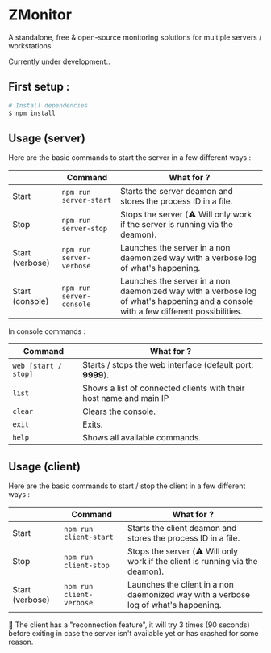
# ZMonitor
A standalone, free & open-source monitoring solutions for multiple servers / workstations

Currently under development..

## First setup :
```sh
# Install dependencies
$ npm install
```

## Usage (server)

Here are the basic commands to start the server in a few different ways :

|                |Command                        |What for ?                   |
|----------------|-------------------------------|-----------------------------|
|Start           |`npm run server-start`         |Starts the server deamon and stores the process ID in a file.            |
|Stop            |`npm run server-stop`          |Stops the server (:warning: Will only work if the server is running via the deamon).            |
|Start (verbose) |`npm run server-verbose`       |Launches the server in a non daemonized way with a verbose log of what's happening.|
|Start (console) |`npm run server-console`       |Launches the server in a non daemonized way with a verbose log of what's happening and a console with a few different possibilities.|

In console commands :

|Command                        |What for ?                   |
|-------------------------------|-----------------------------|
|`web [start / stop]`           |Starts / stops the web interface (default port: **9999**).         |
|`list`|Shows a list of connected clients with their host name and main IP|
|`clear`          		|Clears the console.|
|`exit`       			|Exits.|
|`help`       			|Shows all available commands.|

## Usage (client)

Here are the basic commands to start / stop the client in a few different ways :

|                |Command                        |What for ?                   |
|----------------|-------------------------------|-----------------------------|
|Start           |`npm run client-start`         |Starts the client deamon and stores the process ID in a file.|
|Stop            |`npm run client-stop`          |Stops the server (:warning: Will only work if the client is running via the deamon).|
|Start (verbose) |`npm run client-verbose`       |Launches the client in a non daemonized way with a verbose log of what's happening.|

:pushpin: The client has a "reconnection feature", it will try 3 times (90 seconds) before exiting in case the server isn't available yet or has crashed for some reason.

